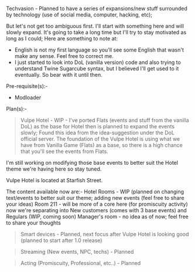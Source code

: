 Techvasion - Planned to have a series of expansions/new stuff surrounded by technology (use of social media, computer, hacking, etc);

But let's not get too ambiguous first. I'll start with something here and will slowly expand. It's going to take a long time but I'll try to stay motivated as long as I could;
Here are something to note at:
- English is not my first language so you'll see some English that wasn't make any sense. Feel free to correct me.
- I just started to look into DoL (vanilla version) code and also trying to understand Twine Sugarcube syntax, but I believed I'll get used to it eventually. So bear with it until then.

Pre-requisite(s):-
- Modloader

Plan(s):-
> Vulpe Hotel - WIP - I've ported Flats (events and stuff from the vanilla DoL) as the base for Hotel then is planned to expand the events slowly;
Found this idea from the idea-suggestion under the DoL official server. The foundation of the Vulpe Hotel is using what we have from Vanilla Game (Flats) as a base, so there is a high chance that you'll see the events from Flats.

I'm still working on modifying those base events to better suit the Hotel theme we're having here so stay tuned.

Vulpe Hotel is located at Starfish Street. 

The content available now are:-
Hotel Rooms - WIP (planned on changing text/events to better suit our theme; adding new events (feel free to share your ideas)
Room 211 - will be more of a core here (for promiscuity activity) now we're separating into New customers (comes with 3 base events) and Regulars (WIP, coming soon)
Manager's room - no idea as of now; feel free to share your thoughts

> Smart devices - Planned, next focus after Vulpe Hotel is looking good (planned to start after 1.0 release)

> Streaming (New events, NPC, techs) - Planned

> Acting (Promiscuity, Professional, etc..) - Planned
